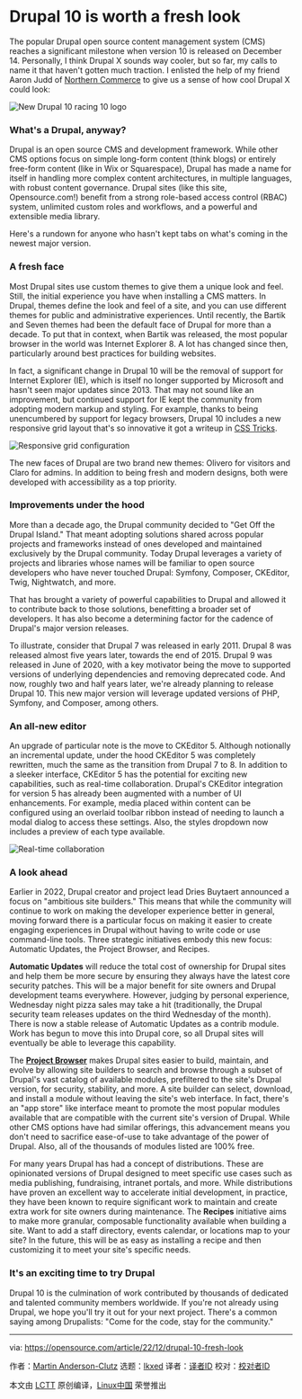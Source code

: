 [#]: subject: "Drupal 10 is worth a fresh look"
[#]: via: "https://opensource.com/article/22/12/drupal-10-fresh-look"
[#]: author: "Martin Anderson-Clutz https://opensource.com/users/mandclu"
[#]: collector: "lkxed"
[#]: translator: " "
[#]: reviewer: " "
[#]: publisher: " "
[#]: url: " "

Drupal 10 is worth a fresh look
======

The popular Drupal open source content management system (CMS) reaches a significant milestone when version 10 is released on December 14. Personally, I think Drupal X sounds way cooler, but so far, my calls to name it that haven't gotten much traction. I enlisted the help of my friend Aaron Judd of [Northern Commerce][1] to give us a sense of how cool Drupal X could look:

![New Drupal 10 racing 10 logo][2]

### What's a Drupal, anyway?

Drupal is an open source CMS and development framework. While other CMS options focus on simple long-form content (think blogs) or entirely free-form content (like in Wix or Squarespace), Drupal has made a name for itself in handling more complex content architectures, in multiple languages, with robust content governance. Drupal sites (like this site, Opensource.com!) benefit from a strong role-based access control (RBAC) system, unlimited custom roles and workflows, and a powerful and extensible media library.

Here's a rundown for anyone who hasn't kept tabs on what's coming in the newest major version.

### A fresh face

Most Drupal sites use custom themes to give them a unique look and feel. Still, the initial experience you have when installing a CMS matters. In Drupal, themes define the look and feel of a site, and you can use different themes for public and administrative experiences. Until recently, the Bartik and Seven themes had been the default face of Drupal for more than a decade. To put that in context, when Bartik was released, the most popular browser in the world was Internet Explorer 8. A lot has changed since then, particularly around best practices for building websites.

In fact, a significant change in Drupal 10 will be the removal of support for Internet Explorer (IE), which is itself no longer supported by Microsoft and hasn't seen major updates since 2013. That may not sound like an improvement, but continued support for IE kept the community from adopting modern markup and styling. For example, thanks to being unencumbered by support for legacy browsers, Drupal 10 includes a new responsive grid layout that's so innovative it got a writeup in [CSS Tricks][3].

![Responsive grid configuration][4]

The new faces of Drupal are two brand new themes: Olivero for visitors and Claro for admins. In addition to being fresh and modern designs, both were developed with accessibility as a top priority.

### Improvements under the hood

More than a decade ago, the Drupal community decided to "Get Off the Drupal Island." That meant adopting solutions shared across popular projects and frameworks instead of ones developed and maintained exclusively by the Drupal community. Today Drupal leverages a variety of projects and libraries whose names will be familiar to open source developers who have never touched Drupal: Symfony, Composer, CKEditor, Twig, Nightwatch, and more.

That has brought a variety of powerful capabilities to Drupal and allowed it to contribute back to those solutions, benefitting a broader set of developers. It has also become a determining factor for the cadence of Drupal's major version releases.

To illustrate, consider that Drupal 7 was released in early 2011. Drupal 8 was released almost five years later, towards the end of 2015. Drupal 9 was released in June of 2020, with a key motivator being the move to supported versions of underlying dependencies and removing deprecated code. And now, roughly two and half years later, we're already planning to release Drupal 10. This new major version will leverage updated versions of PHP, Symfony, and Composer, among others.

### An all-new editor

An upgrade of particular note is the move to CKEditor 5. Although notionally an incremental update, under the hood CKEditor 5 was completely rewritten, much the same as the transition from Drupal 7 to 8. In addition to a sleeker interface, CKEditor 5 has the potential for exciting new capabilities, such as real-time collaboration. Drupal's CKEditor integration for version 5 has already been augmented with a number of UI enhancements. For example, media placed within content can be configured using an overlaid toolbar ribbon instead of needing to launch a modal dialog to access these settings. Also, the styles dropdown now includes a preview of each type available.

![Real-time collaboration][5]

### A look ahead

Earlier in 2022, Drupal creator and project lead Dries Buytaert announced a focus on "ambitious site builders." This means that while the community will continue to work on making the developer experience better in general, moving forward there is a particular focus on making it easier to create engaging experiences in Drupal without having to write code or use command-line tools. Three strategic initiatives embody this new focus: Automatic Updates, the Project Browser, and Recipes.

**Automatic Updates** will reduce the total cost of ownership for Drupal sites and help them be more secure by ensuring they always have the latest core security patches. This will be a major benefit for site owners and Drupal development teams everywhere. However, judging by personal experience, Wednesday night pizza sales may take a hit (traditionally, the Drupal security team releases updates on the third Wednesday of the month). There is now a stable release of Automatic Updates as a contrib module. Work has begun to move this into Drupal core, so all Drupal sites will eventually be able to leverage this capability.

The **[Project Browser][6]** makes Drupal sites easier to build, maintain, and evolve by allowing site builders to search and browse through a subset of Drupal's vast catalog of available modules, prefiltered to the site's Drupal version, for security, stability, and more. A site builder can select, download, and install a module without leaving the site's web interface. In fact, there's an "app store" like interface meant to promote the most popular modules available that are compatible with the current site's version of Drupal. While other CMS options have had similar offerings, this advancement means you don't need to sacrifice ease-of-use to take advantage of the power of Drupal. Also, all of the thousands of modules listed are 100% free.

For many years Drupal has had a concept of distributions. These are opinionated versions of Drupal designed to meet specific use cases such as media publishing, fundraising, intranet portals, and more. While distributions have proven an excellent way to accelerate initial development, in practice, they have been known to require significant work to maintain and create extra work for site owners during maintenance. The **Recipes** initiative aims to make more granular, composable functionality available when building a site. Want to add a staff directory, events calendar, or locations map to your site? In the future, this will be as easy as installing a recipe and then customizing it to meet your site's specific needs.

### It's an exciting time to try Drupal

Drupal 10 is the culmination of work contributed by thousands of dedicated and talented community members worldwide. If you're not already using Drupal, we hope you'll try it out for your next project. There's a common saying among Drupalists: "Come for the code, stay for the community."

--------------------------------------------------------------------------------

via: https://opensource.com/article/22/12/drupal-10-fresh-look

作者：[Martin Anderson-Clutz][a]
选题：[lkxed][b]
译者：[译者ID](https://github.com/译者ID)
校对：[校对者ID](https://github.com/校对者ID)

本文由 [LCTT](https://github.com/LCTT/TranslateProject) 原创编译，[Linux中国](https://linux.cn/) 荣誉推出

[a]: https://opensource.com/users/mandclu
[b]: https://github.com/lkxed
[1]: https://www.northern.co/
[2]: https://opensource.com/sites/default/files/2022-12/DrupalX-RacerSticker-DrupalBlue-300ppi.png
[3]: https://css-tricks.com/an-auto-filling-css-grid-with-max-columns
[4]: https://opensource.com/sites/default/files/2022-11/responsive-grid-config.png
[5]: https://opensource.com/sites/default/files/2022-11/realtime-collaboration_0.gif
[6]: https://www.drupal.org/project/project_browser
